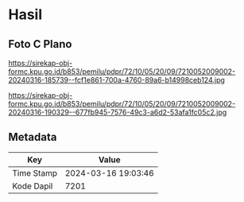 # Hasil

## Foto C Plano

https://sirekap-obj-formc.kpu.go.id/b853/pemilu/pdpr/72/10/05/20/09/7210052009002-20240316-185739--fcf1e861-700a-4760-89a6-b14998ceb124.jpg

https://sirekap-obj-formc.kpu.go.id/b853/pemilu/pdpr/72/10/05/20/09/7210052009002-20240316-190329--677fb945-7576-49c3-a6d2-53afa1fc05c2.jpg


## Metadata

| Key        | Value               |
| ---------- | ------------------- |
| Time Stamp | 2024-03-16 19:03:46 |
| Kode Dapil | 7201                |



